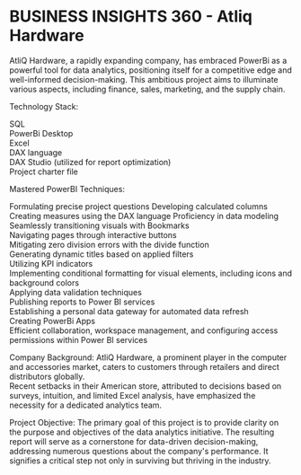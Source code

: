 # BUSINESS INSIGHTS 360 - Atliq Hardware

AtliQ Hardware, a rapidly expanding company, has embraced PowerBi as a powerful tool for data analytics, positioning itself for a competitive edge and well-informed decision-making. This ambitious project aims to illuminate various aspects, including finance, sales, marketing, and the supply chain.


Technology Stack:

SQL                       
PowerBi Desktop                   
Excel                                            
DAX language                                   
DAX Studio (utilized for report optimization)                                        
Project charter file                                  
                                  
Mastered PowerBI Techniques:                                                  

Formulating precise project questions 
Developing calculated columns   
Creating measures using the DAX language 
Proficiency in data modeling       
Seamlessly transitioning visuals with Bookmarks       
Navigating pages through interactive buttons                       
Mitigating zero division errors with the divide function                   
Generating dynamic titles based on applied filters                   
Utilizing KPI indicators                       
Implementing conditional formatting for visual elements, including icons and background colors                 
Applying data validation techniques                            
Publishing reports to Power BI services                               
Establishing a personal data gateway for automated data refresh                                   
Creating PowerBi Apps                                                                                         
Efficient collaboration, workspace management, and configuring access permissions within Power BI services                
                        
Company Background: AtliQ Hardware, a prominent player in the computer and accessories market, caters to customers through retailers and direct distributors globally.                   
Recent setbacks in their American store, attributed to decisions based on surveys, intuition, and limited Excel analysis, have emphasized the necessity for a dedicated analytics team. 


Project Objective: The primary goal of this project is to provide clarity on the purpose and objectives of the data analytics initiative. The resulting report will serve as a cornerstone for data-driven decision-making, addressing numerous questions about the company's performance. It signifies a critical step not only in surviving but thriving in the industry.
